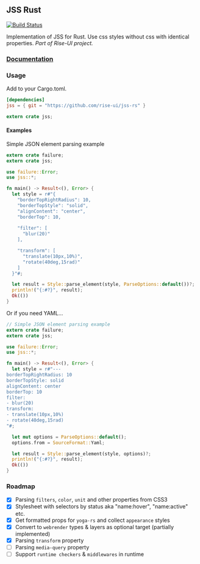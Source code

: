 ## JSS Rust
[![Build Status](https://travis-ci.org/rise-ui/jss-rs.svg?branch=master)](https://travis-ci.org/rise-ui/jss-rs)

Implementation of JSS for Rust. Use css styles without css with identical properties.
*Part of Rise-UI project.*

### [Documentation](http://friktor.github.io/jss-rs/jss/index.html)

### Usage
Add to your Cargo.toml.
``` toml
[dependencies]
jss = { git = "https://github.com/rise-ui/jss-rs" }
```

``` rust
extern crate jss;
```

#### Examples
Simple JSON element parsing example

``` rust
extern crate failure;
extern crate jss;

use failure::Error;
use jss::*;

fn main() -> Result<(), Error> {
  let style = r#"{
    "borderTopRightRadius": 10,
    "borderTopStyle": "solid",
    "alignContent": "center",
    "borderTop": 10,
    
    "filter": [
      "blur(20)"
    ],

    "transform": [
      "translate(10px,10%)",
      "rotate(40deg,15rad)"
    ]
  }"#;

  let result = Style::parse_element(style, ParseOptions::default())?;
  println!("{:#?}", result);
  Ok(())
}
```

Or if you need YAML...

``` rust
// Simple JSON element parsing example
extern crate failure;
extern crate jss;

use failure::Error;
use jss::*;

fn main() -> Result<(), Error> {
  let style = r#"---
borderTopRightRadius: 10
borderTopStyle: solid
alignContent: center
borderTop: 10
filter:
- blur(20)
transform:
- translate(10px,10%)
- rotate(40deg,15rad)
"#;

  let mut options = ParseOptions::default();
  options.from = SourceFormat::Yaml;

  let result = Style::parse_element(style, options)?;
  println!("{:#?}", result);
  Ok(())
}
```

### Roadmap
- [x] Parsing `filters`, `color`, `unit` and other properties from CSS3
- [x] Stylesheet with selectors by status aka "name:hover", "name:active" etc.
- [x] Get formatted props for `yoga-rs` and collect `appearance` styles
- [x] Convert to `webrender` types & layers as optional target (partially implemented)
- [x] Parsing `transform` property
- [ ] Parsing `media-query` property
- [ ] Support `runtime checkers` & `middlewares` in runtime 